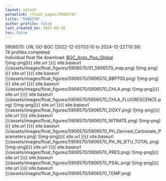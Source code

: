 ```yaml
---
layout: splash
permalink: /float_pages/5906570/
title: "5906570"
author_profile: false
last_created_on: 2025-09-30
toc: false
---
```

 
5906570: UW, GO-BGC (2022-12-03T03:10 to 2024-12-22T10:38)\
74 profiles completed\
Individual float file download: [BGC_Argo_Plus_Global](https://ftp.soest.hawaii.edu/bgc_argo_plus/Individual_Floats/outliers_removed/5906570_Sprof_processed.nc)\
![img-png]({{ site.url }}{{ site.baseurl }}/assets/images/float_figures/5906570/01_5906570_map.png)
![img-png]({{ site.url }}{{ site.baseurl }}/assets/images/float_figures/5906570/5906570_BBP700.png)
![img-png]({{ site.url }}{{ site.baseurl }}/assets/images/float_figures/5906570/5906570_CHLA.png)
![img-png]({{ site.url }}{{ site.baseurl }}/assets/images/float_figures/5906570/5906570_CHLA_FLUORESCENCE.png)
![img-png]({{ site.url }}{{ site.baseurl }}/assets/images/float_figures/5906570/5906570_DOXY.png)
![img-png]({{ site.url }}{{ site.baseurl }}/assets/images/float_figures/5906570/5906570_NITRATE.png)
![img-png]({{ site.url }}{{ site.baseurl }}/assets/images/float_figures/5906570/5906570_PH_Derived_Carbonate_Parameters.png)
![img-png]({{ site.url }}{{ site.baseurl }}/assets/images/float_figures/5906570/5906570_PH_IN_SITU_TOTAL.png)
![img-png]({{ site.url }}{{ site.baseurl }}/assets/images/float_figures/5906570/5906570_PRES.png)
![img-png]({{ site.url }}{{ site.baseurl }}/assets/images/float_figures/5906570/5906570_PSAL.png)
![img-png]({{ site.url }}{{ site.baseurl }}/assets/images/float_figures/5906570/5906570_TEMP.png)
